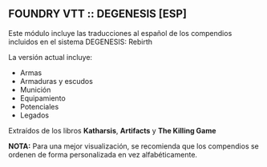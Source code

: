 ## FOUNDRY VTT :: DEGENESIS [ESP]

Este módulo incluye las traducciones al español de los compendios incluidos en el sistema DEGENESIS: Rebirth

La versión actual incluye:
* Armas
* Armaduras y escudos
* Munición
* Equipamiento
* Potenciales
* Legados

Extraídos de los libros **Katharsis**, **Artifacts** y **The Killing Game**

**NOTA:** Para una mejor visualización, se recomienda que los compendios se ordenen de forma personalizada en vez alfabéticamente.
